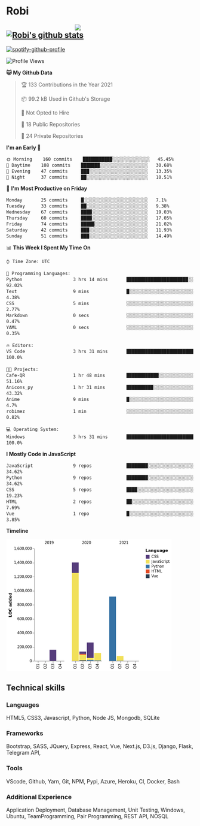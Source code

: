 # Robi

<img align='right' src='https://thumbs.gfycat.com/BleakGorgeousAmoeba-size_restricted.gif' width='320'>

[![Robi's github stats](https://github-readme-stats-lime-theta.vercel.app/api?username=robimez&count_private=true&show_icons=true&theme=dark)](https://github.com/RobiMez/github-readme-stats)
---

[![spotify-github-profile](https://spotify-github-profile.vercel.app/api/view?uid=vy6ne4sn1wcemvxhp0qti58n5&cover_image=true&theme=novatorem)](https://spotify-github-profile.vercel.app/api/view?uid=vy6ne4sn1wcemvxhp0qti58n5&redirect=true)



<!--START_SECTION:waka-->
![Profile Views](http://img.shields.io/badge/Profile%20Views-1-blue)

**🐱 My Github Data** 

> 🏆 133 Contributions in the Year 2021
 > 
> 📦 99.2 kB Used in Github's Storage 
 > 
> 🚫 Not Opted to Hire
 > 
> 📜 18 Public Repositories 
 > 
> 🔑 24 Private Repositories  
 > 
**I'm an Early 🐤** 

```text
🌞 Morning    160 commits    ███████████░░░░░░░░░░░░░░   45.45% 
🌆 Daytime    108 commits    ███████░░░░░░░░░░░░░░░░░░   30.68% 
🌃 Evening    47 commits     ███░░░░░░░░░░░░░░░░░░░░░░   13.35% 
🌙 Night      37 commits     ██░░░░░░░░░░░░░░░░░░░░░░░   10.51%

```
📅 **I'm Most Productive on Friday** 

```text
Monday       25 commits     █░░░░░░░░░░░░░░░░░░░░░░░░   7.1% 
Tuesday      33 commits     ██░░░░░░░░░░░░░░░░░░░░░░░   9.38% 
Wednesday    67 commits     ████░░░░░░░░░░░░░░░░░░░░░   19.03% 
Thursday     60 commits     ████░░░░░░░░░░░░░░░░░░░░░   17.05% 
Friday       74 commits     █████░░░░░░░░░░░░░░░░░░░░   21.02% 
Saturday     42 commits     ███░░░░░░░░░░░░░░░░░░░░░░   11.93% 
Sunday       51 commits     ███░░░░░░░░░░░░░░░░░░░░░░   14.49%

```


📊 **This Week I Spent My Time On** 

```text
⌚︎ Time Zone: UTC

💬 Programming Languages: 
Python                   3 hrs 14 mins       ███████████████████████░░   92.02% 
Text                     9 mins              █░░░░░░░░░░░░░░░░░░░░░░░░   4.38% 
CSS                      5 mins              ░░░░░░░░░░░░░░░░░░░░░░░░░   2.77% 
Markdown                 0 secs              ░░░░░░░░░░░░░░░░░░░░░░░░░   0.47% 
YAML                     0 secs              ░░░░░░░░░░░░░░░░░░░░░░░░░   0.35%

🔥 Editors: 
VS Code                  3 hrs 31 mins       █████████████████████████   100.0%

🐱‍💻 Projects: 
Cafe-QR                  1 hr 48 mins        ████████████░░░░░░░░░░░░░   51.16% 
Anicons_py               1 hr 31 mins        ██████████░░░░░░░░░░░░░░░   43.32% 
Anime                    9 mins              █░░░░░░░░░░░░░░░░░░░░░░░░   4.7% 
robimez                  1 min               ░░░░░░░░░░░░░░░░░░░░░░░░░   0.82%

💻 Operating System: 
Windows                  3 hrs 31 mins       █████████████████████████   100.0%

```

**I Mostly Code in JavaScript** 

```text
JavaScript               9 repos             ████████░░░░░░░░░░░░░░░░░   34.62% 
Python                   9 repos             ████████░░░░░░░░░░░░░░░░░   34.62% 
CSS                      5 repos             ████░░░░░░░░░░░░░░░░░░░░░   19.23% 
HTML                     2 repos             ██░░░░░░░░░░░░░░░░░░░░░░░   7.69% 
Vue                      1 repo              █░░░░░░░░░░░░░░░░░░░░░░░░   3.85%

```


**Timeline**

![Chart not found](https://raw.githubusercontent.com/RobiMez/RobiMez/master/charts/bar_graph.png) 


<!--END_SECTION:waka-->

## Technical skills

### Languages

HTML5, CSS3, Javascript, Python, Node JS, Mongodb, SQLite

### Frameworks

Bootstrap, SASS, JQuery, Express, React, Vue, Next.js,
D3.js, Django, Flask, Telegram API,

### Tools

VScode, Github, Yarn, Git, NPM, Pypi, Azure, Heroku, CI, Docker, Bash

### Additional Experience

Application Deployment, Database Management, Unit Testing, Windows, Ubuntu, TeamProgramming, Pair Programming, REST API, NOSQL
